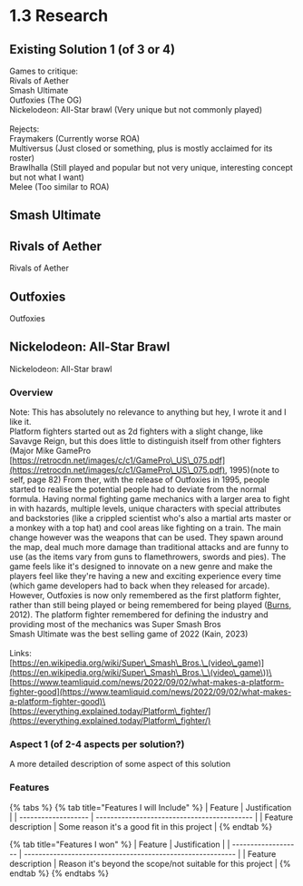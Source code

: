 # 1.3 Research

## Existing Solution 1 (of 3 or 4)

Games to critique:\
Rivals of Aether\
Smash Ultimate\
Outfoxies (The OG)\
Nickelodeon: All-Star brawl (Very unique but not commonly played)\
\
Rejects:\
Fraymakers (Currently worse ROA)\
Multiversus (Just closed or something, plus is mostly acclaimed for its roster)\
Brawlhalla (Still played and popular but not very unique, interesting concept but not what I want)\
Melee (Too similar to ROA)

## Smash Ultimate



## Rivals of Aether

Rivals of Aether

## Outfoxies

Outfoxies

## Nickelodeon: All-Star Brawl

Nickelodeon: All-Star brawl

### Overview

Note: This has absolutely no relevance to anything but hey, I wrote it and I like it.\
Platform fighters started out as 2d fighters with a slight change, like Savavge Reign, but this does little to distinguish itself from other fighters (Major Mike GamePro [https://retrocdn.net/images/c/c1/GamePro\_US\_075.pdf](https://retrocdn.net/images/c/c1/GamePro\_US\_075.pdf), 1995)(note to self, page 82) From ther, with the release of Outfoxies in 1995, people started to realise the potential people had to deviate from the normal formula. Having normal fighting game mechanics with a larger area to fight in with hazards, multiple levels, unique characters with special attributes and backstories (like a crippled scientist who's also a martial arts master or a monkey with a top hat) and cool areas like fighting on a train. The main change however was the weapons that can be used. They spawn around the map, deal much more damage than traditional attacks and are funny to use (as the items vary from guns to flamethrowers, swords and pies). The game feels like it's designed to innovate on a new genre and make the players feel like they're having a new and exciting experience every time (which game developers had to back when they released for arcade). However, Outfoxies is now only remembered as the first platform fighter, rather than still being played or being remembered for being played ([Burns](http://www.hardcoregaming101.net/the-outfoxies/), 2012). The platform fighter remembered for defining the industry and providing most of the mechanics was Super Smash Bros\
Smash Ultimate was the best selling game of 2022 (Kain, 2023)\
\
Links:\
[https://en.wikipedia.org/wiki/Super\_Smash\_Bros.\_(video\_game)](https://en.wikipedia.org/wiki/Super\_Smash\_Bros.\_\(video\_game\))\
[https://www.teamliquid.com/news/2022/09/02/what-makes-a-platform-fighter-good](https://www.teamliquid.com/news/2022/09/02/what-makes-a-platform-fighter-good)\
[https://everything.explained.today/Platform\_fighter/](https://everything.explained.today/Platform\_fighter/)



### Aspect 1 (of 2-4 aspects per solution?)

A more detailed description of some aspect of this solution

### Features

{% tabs %}
{% tab title="Features I will Include" %}
| Feature             | Justification                               |
| ------------------- | ------------------------------------------- |
| Feature description | Some reason it's a good fit in this project |
{% endtab %}

{% tab title="Features I won" %}
| Feature             | Justification                                              |
| ------------------- | ---------------------------------------------------------- |
| Feature description | Reason it's beyond the scope/not suitable for this project |
{% endtab %}
{% endtabs %}
